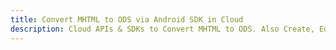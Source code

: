 ---title: Convert MHTML to ODS via Android SDK in Clouddescription: Cloud APIs & SDKs to Convert MHTML to ODS. Also Create, Edit & Render Microsoft Word & OpenOffice documents in the Cloud.---